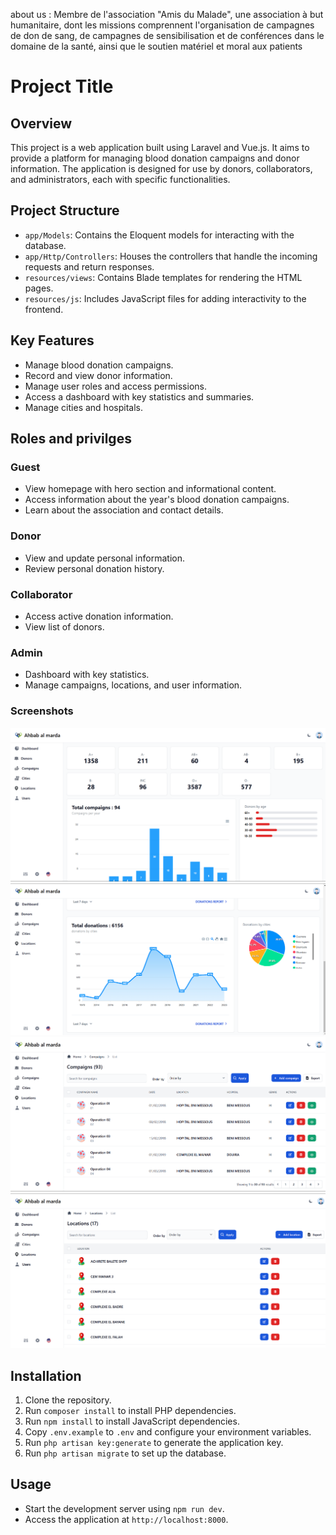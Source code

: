 about us :
Membre de l'association "Amis du Malade", une association à but humanitaire, dont les missions comprennent l'organisation de campagnes de don de sang, de campagnes de sensibilisation et de conférences dans le domaine de la santé, ainsi que le soutien matériel et moral aux patients



# Project Title

## Overview
This project is a web application built using Laravel and Vue.js. It aims to provide a platform for managing blood donation campaigns and donor information. The application is designed for use by donors, collaborators, and administrators, each with specific functionalities.

## Project Structure

- `app/Models`: Contains the Eloquent models for interacting with the database.
- `app/Http/Controllers`: Houses the controllers that handle the incoming requests and return responses.
- `resources/views`: Contains Blade templates for rendering the HTML pages.
- `resources/js`: Includes JavaScript files for adding interactivity to the frontend.

## Key Features

- Manage blood donation campaigns.
- Record and view donor information.
- Manage user roles and access permissions.
- Access a dashboard with key statistics and summaries.
- Manage cities and hospitals.

## Roles and privilges

### Guest
- View homepage with hero section and informational content.
- Access information about the year's blood donation campaigns.
- Learn about the association and contact details.

### Donor
- View and update personal information.
- Review personal donation history.

### Collaborator
- Access active donation information.
- View list of donors.

### Admin
- Dashboard with key statistics.
- Manage campaigns, locations, and user information.

### Screenshots

![dashboard](/screenshots/dashboard1.png)
![dashboard](/screenshots/dashboard2.png)
![compaigns](/screenshots/compaigns.png)
![locations](/screenshots/locations.png)

    

## Installation

1. Clone the repository.
2. Run `composer install` to install PHP dependencies.
3. Run `npm install` to install JavaScript dependencies.
4. Copy `.env.example` to `.env` and configure your environment variables.
5. Run `php artisan key:generate` to generate the application key.
6. Run `php artisan migrate` to set up the database.

## Usage

- Start the development server using `npm run dev`.
- Access the application at `http://localhost:8000`.




